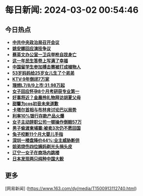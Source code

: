 
# 每日新闻: 2024-03-02 00:54:46
## 今日热点

- **[中共中央政治局召开会议](https://www.163.com/search?keyword=%E4%B8%AD%E5%85%B1%E4%B8%AD%E5%A4%AE%E6%94%BF%E6%B2%BB%E5%B1%80%E5%8F%AC%E5%BC%80%E4%BC%9A%E8%AE%AE)**
- **[姚安娜回应演技争议](https://www.163.com/search?keyword=%E5%A7%9A%E5%AE%89%E5%A8%9C%E5%9B%9E%E5%BA%94%E6%BC%94%E6%8A%80%E4%BA%89%E8%AE%AE)**
- **[蔡英文办公室一卫兵举枪自戕身亡](https://www.163.com/search?keyword=%E8%94%A1%E8%8B%B1%E6%96%87%E5%8A%9E%E5%85%AC%E5%AE%A4%E4%B8%80%E5%8D%AB%E5%85%B5%E4%B8%BE%E6%9E%AA%E8%87%AA%E6%88%95%E8%BA%AB%E4%BA%A1)**
- **[这一年民生答卷上写满了幸福](https://www.163.com/search?keyword=%E8%BF%99%E4%B8%80%E5%B9%B4%E6%B0%91%E7%94%9F%E7%AD%94%E5%8D%B7%E4%B8%8A%E5%86%99%E6%BB%A1%E4%BA%86%E5%B9%B8%E7%A6%8F)**
- **[中国留学生参加搏击赛被打成植物人](https://www.163.com/search?keyword=%E4%B8%AD%E5%9B%BD%E7%95%99%E5%AD%A6%E7%94%9F%E5%8F%82%E5%8A%A0%E6%90%8F%E5%87%BB%E8%B5%9B%E8%A2%AB%E6%89%93%E6%88%90%E6%A4%8D%E7%89%A9%E4%BA%BA)**
- **[53岁妈妈给25岁女儿生了个弟弟](https://www.163.com/search?keyword=53%E5%B2%81%E5%A6%88%E5%A6%88%E7%BB%9925%E5%B2%81%E5%A5%B3%E5%84%BF%E7%94%9F%E4%BA%86%E4%B8%AA%E5%BC%9F%E5%BC%9F)**
- **[KTV:9年倒闭7万家](https://www.163.com/search?keyword=KTV+9%E5%B9%B4%E5%80%92%E9%97%AD7%E4%B8%87%E5%AE%B6)**
- **[理想L7/8/9上市:31.98万起](https://www.163.com/search?keyword=%E7%90%86%E6%83%B3L7%2F8%2F9%E4%B8%8A%E5%B8%82+31.98%E4%B8%87%E8%B5%B7)**
- **[女子回应怀孕8个月考研获专业第一](https://www.163.com/search?keyword=%E5%A5%B3%E5%AD%90%E5%9B%9E%E5%BA%94%E6%80%80%E5%AD%958%E4%B8%AA%E6%9C%88%E8%80%83%E7%A0%94%E8%8E%B7%E4%B8%93%E4%B8%9A%E7%AC%AC%E4%B8%80)**
- **[好事将近？金晨拎礼物拜访胡夏父母](https://www.163.com/search?keyword=%E5%A5%BD%E4%BA%8B%E5%B0%86%E8%BF%91%EF%BC%9F%E9%87%91%E6%99%A8%E6%8B%8E%E7%A4%BC%E7%89%A9%E6%8B%9C%E8%AE%BF%E8%83%A1%E5%A4%8F%E7%88%B6%E6%AF%8D)**
- **[甜馨为cos初音未来道歉](https://www.163.com/search?keyword=%E7%94%9C%E9%A6%A8%E4%B8%BAcos%E5%88%9D%E9%9F%B3%E6%9C%AA%E6%9D%A5%E9%81%93%E6%AD%89)**
- **[卡塔尔首相与布林肯讨论巴以局势](https://www.163.com/search?keyword=%E5%8D%A1%E5%A1%94%E5%B0%94%E9%A6%96%E7%9B%B8%E4%B8%8E%E5%B8%83%E6%9E%97%E8%82%AF%E8%AE%A8%E8%AE%BA%E5%B7%B4%E4%BB%A5%E5%B1%80%E5%8A%BF)**
- **[利率10%银行存款产品火爆](https://www.163.com/search?keyword=%E5%88%A9%E7%8E%8710%25%E9%93%B6%E8%A1%8C%E5%AD%98%E6%AC%BE%E4%BA%A7%E5%93%81%E7%81%AB%E7%88%86)**
- **[女子主动辞职公司一顿操作倒赔57万](https://www.163.com/search?keyword=%E5%A5%B3%E5%AD%90%E4%B8%BB%E5%8A%A8%E8%BE%9E%E8%81%8C%E5%85%AC%E5%8F%B8%E4%B8%80%E9%A1%BF%E6%93%8D%E4%BD%9C%E5%80%92%E8%B5%9457%E4%B8%87)**
- **[男子偷渡柬埔寨:被卖3次仍不愿回国](https://www.163.com/search?keyword=%E7%94%B7%E5%AD%90%E5%81%B7%E6%B8%A1%E6%9F%AC%E5%9F%94%E5%AF%A8+%E8%A2%AB%E5%8D%963%E6%AC%A1%E4%BB%8D%E4%B8%8D%E6%84%BF%E5%9B%9E%E5%9B%BD)**
- **[兔子咬断11个月大婴儿手指](https://www.163.com/search?keyword=%E5%85%94%E5%AD%90%E5%92%AC%E6%96%AD11%E4%B8%AA%E6%9C%88%E5%A4%A7%E5%A9%B4%E5%84%BF%E6%89%8B%E6%8C%87)**
- **[深圳一楼盘降价44%:业主威胁断供](https://www.163.com/search?keyword=%E6%B7%B1%E5%9C%B3%E4%B8%80%E6%A5%BC%E7%9B%98%E9%99%8D%E4%BB%B744%25+%E4%B8%9A%E4%B8%BB%E5%A8%81%E8%83%81%E6%96%AD%E4%BE%9B)**
- **[姐弟烧伤四位姨妈剃光头捐头皮](https://www.163.com/search?keyword=%E5%A7%90%E5%BC%9F%E7%83%A7%E4%BC%A4%E5%9B%9B%E4%BD%8D%E5%A7%A8%E5%A6%88%E5%89%83%E5%85%89%E5%A4%B4%E6%8D%90%E5%A4%B4%E7%9A%AE)**
- **[辽宁一女子在商场内跳楼](https://www.163.com/search?keyword=%E8%BE%BD%E5%AE%81%E4%B8%80%E5%A5%B3%E5%AD%90%E5%9C%A8%E5%95%86%E5%9C%BA%E5%86%85%E8%B7%B3%E6%A5%BC)**
- **[日本发现两只纯种中国大鲵](https://www.163.com/search?keyword=%E6%97%A5%E6%9C%AC%E5%8F%91%E7%8E%B0%E4%B8%A4%E5%8F%AA%E7%BA%AF%E7%A7%8D%E4%B8%AD%E5%9B%BD%E5%A4%A7%E9%B2%B5)**

## 更多
[网易新闻] (https://www.163.com/dy/media/T1500913112740.html)

